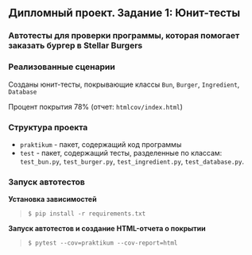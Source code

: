 ## Дипломный проект. Задание 1: Юнит-тесты

### Автотесты для проверки программы, которая помогает заказать бургер в Stellar Burgers

### Реализованные сценарии

Созданы юнит-тесты, покрывающие классы `Bun`, `Burger`, `Ingredient`, `Database`

Процент покрытия 78% (отчет: `htmlcov/index.html`)

### Структура проекта

- `praktikum` - пакет, содержащий код программы
- `test` - пакет, содержащий тесты, разделенные по классам: `test_bun.py`, `test_burger.py`, `test_ingredient.py`, `test_database.py`.

### Запуск автотестов

**Установка зависимостей**

> `$ pip install -r requirements.txt`

**Запуск автотестов и создание HTML-отчета о покрытии**

>  `$ pytest --cov=praktikum --cov-report=html`
